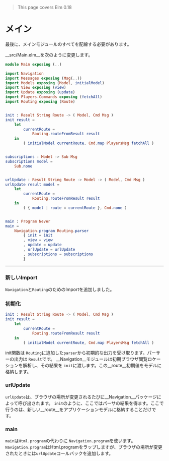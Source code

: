 >This page covers Elm 0.18

# メイン

最後に、メインモジュールのすべてを配線する必要があります。

__src/Main.elm__を次のように変更します。

```elm
module Main exposing (..)

import Navigation
import Messages exposing (Msg(..))
import Models exposing (Model, initialModel)
import View exposing (view)
import Update exposing (update)
import Players.Commands exposing (fetchAll)
import Routing exposing (Route)


init : Result String Route -> ( Model, Cmd Msg )
init result =
    let
        currentRoute =
            Routing.routeFromResult result
    in
        ( initialModel currentRoute, Cmd.map PlayersMsg fetchAll )


subscriptions : Model -> Sub Msg
subscriptions model =
    Sub.none


urlUpdate : Result String Route -> Model -> ( Model, Cmd Msg )
urlUpdate result model =
    let
        currentRoute =
            Routing.routeFromResult result
    in
        ( { model | route = currentRoute }, Cmd.none )


main : Program Never
main =
    Navigation.program Routing.parser
        { init = init
        , view = view
        , update = update
        , urlUpdate = urlUpdate
        , subscriptions = subscriptions
        }
```

---

### 新しいImport

`Navigation`と`Routing`のためのImportを追加しました。

### 初期化

```elm
init : Result String Route -> ( Model, Cmd Msg )
init result =
    let
        currentRoute =
            Routing.routeFromResult result
    in
        ( initialModel currentRoute, Cmd.map PlayersMsg fetchAll )
```

init関数は `Routing`に追加した`parser`から初期的な出力を受け取ります。パーサーの出力は `Result`です。 __Navigation__モジュールは初期ブラウザ閲覧ロケーションを解析し、その結果を `init`に渡します。この__route__初期値をモデルに格納します。

### urlUpdate

`urlUpdate`は、ブラウザの場所が変更されるたびに__Navigation__パッケージによって呼び出されます。 `init`のように、ここではパーサの結果を得ます。ここで行うのは、新しい__route__をアプリケーションモデルに格納することだけです。

### main

`main`は`Html.program`の代わりに `Navigation.program`を使います。 `Navigation.program`はHtml.programをラップしますが、ブラウザの場所が変更されたときには`urlUpdate`コールバックを追加します。
